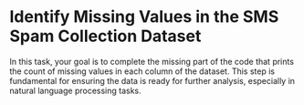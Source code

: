 # Identify Missing Values in the SMS Spam Collection Dataset

In this task, your goal is to complete the missing part of the code that prints the count of missing values in each column of the dataset. This step is fundamental for ensuring the data is ready for further analysis, especially in natural language processing tasks.
